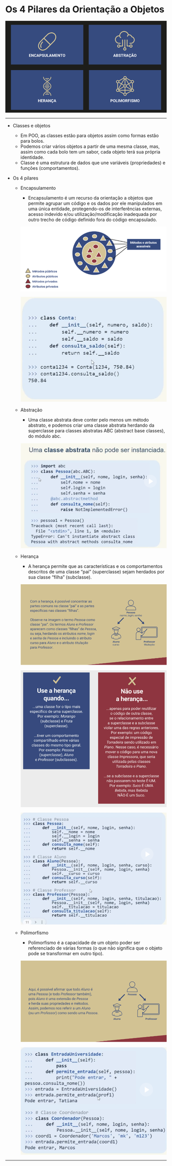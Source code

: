 # Os 4 Pilares da Orientação a Objetos

  ![4_pilares](../images/4_pilares.png)

---
- Classes e objetos
    - Em POO, as classes estão para objetos assim como formas estão para bolos.
    - Podemos criar vários objetos a partir de uma mesma classe, mas, assim como cada bolo tem um sabor, cada objeto terá sua própria identidade.
    - Classe é uma estrutura de dados que une variáveis (propriedades) e funções (comportamentos).

- Os 4 pilares
    - Encapsulamento
        - Encapsulamento é um recurso da orientação a objetos que permite agrupar um código e os dados por ele manipulados em uma única entidade, protegendo-os de interferências externas, acesso indevido e/ou utilização/modificação inadequada por outro trecho de código definido fora do código encapsulado.

        ![encapsulamento](../images/encapsulamento.png)

        ![encapsulamento_codigo](../images/encapsulamento_codigo.png)

    - Abstração
        - Uma classe abstrata deve conter pelo menos um método abstrato, e podemos criar uma classe abstrata herdando da superclasse para classes abstratas ABC (abstract base classes), do módulo abc. 

        ![abstracao_codigo](../images/abstracao_codigo.png)

    - Herança
        - A herança permite que as características e os comportamentos descritos de uma classe “pai” (superclasse) sejam herdados por sua classe “filha” (subclasse).

        ![heranca](../images/heranca.png)

        ![usar_nao_usar_heranca](../images/usar_nao_usar_heranca.png)

        ![heranca_codigo](../images/heranca_codigo.png)

    - Polimorfismo
        - Polimorfismo é a capacidade de um objeto poder ser referenciado de várias formas (o que não significa que o objeto pode se transformar em outro tipo).

        ![polimorfismo](../images/polimorfismo.png)

        ![polimorfismo_codigo](../images/polimorfismo_codigo.png)
---

  

